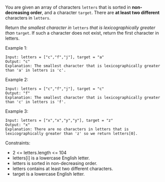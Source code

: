 You are given an array of characters `letters` that is sorted in **non-decreasing order**, and a character `target`. There are **at least two different** characters in `letters`.

Return _the smallest character in_ `letters` _that is lexicographically greater than_ `target`. If such a character does not exist, return the first character in letters.

 

Example 1:

```
Input: letters = ["c","f","j"], target = "a"
Output: "c"
Explanation: The smallest character that is lexicographically greater than 'a' in letters is 'c'.
```

Example 2:

```
Input: letters = ["c","f","j"], target = "c"
Output: "f"
Explanation: The smallest character that is lexicographically greater than 'c' in letters is 'f'.
```

Example 3:

```
Input: letters = ["x","x","y","y"], target = "z"
Output: "x"
Explanation: There are no characters in letters that is lexicographically greater than 'z' so we return letters[0].
```
 

Constraints:

- 2 <= letters.length <= 104
- letters[i] is a lowercase English letter.
- letters is sorted in non-decreasing order.
- letters contains at least two different characters.
- target is a lowercase English letter.
